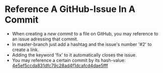 # Reference A GitHub-Issue In A Commit

- When creating a *new commit* to a file on GitHub, you may reference to an issue adressing that commit. 
- In master-branch just add a hashtag and the issue's number '#2' to create a link.
- Adding the keyword 'fix' to it automatically closes the issue.
- You may reference a certain commit by its hash-value: [4e5ef5ccda831dfc79c28ad4f1dcafcd4dae5fff](https://github.com/fulgor/TIL/commit/4e5ef5ccda831dfc79c28ad4f1dcafcd4dae5fff)
